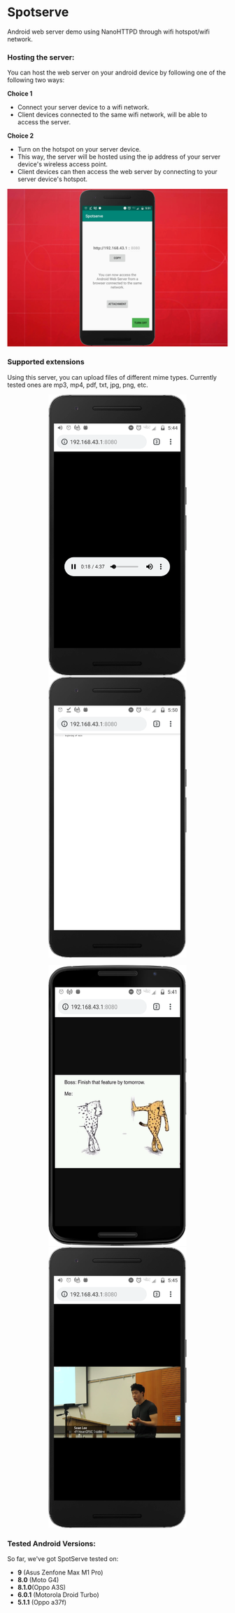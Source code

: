 # Spotserve
Android web server demo using NanoHTTPD through wifi hotspot/wifi network.

### Hosting the server:
You can host the web server on your android device by following one of the following two ways:

**Choice 1**

* Connect your server device to a wifi network.
* Client devices connected to the same wifi network, will be able to access the server.

**Choice 2**

* Turn on the hotspot on your server device.
* This way, the server will be hosted using the ip address of your server device's wireless access point. 
* Client devices can then access the web server by connecting to your server device's hotspot.

<p align="center">
<img src="screenshots/red_background.jpg">
</p>


### Supported extensions
Using this server, you can upload files of different mime types. Currently tested ones are mp3, mp4, pdf, txt, jpg, png, etc.

<p float="left" align="center">
  <img src="screenshots/mp3.png" height="640" width="316" />
  <img src="screenshots/txt.png" height="640" width="316" /> 
</p>
<p float="left" align="center">
  <img src="screenshots/jpeg.png" height="640" width="316" />
  <img src="screenshots/mp4.png" height="640" width="316" /> 
</p>

### Tested Android Versions:
So far, we've got SpotServe tested on:
* **9** (Asus Zenfone Max M1 Pro)
* **8.0** (Moto G4)
* **8.1.0**(Oppo A3S)
* **6.0.1** (Motorola Droid Turbo)
* **5.1.1** (Oppo a37f)


